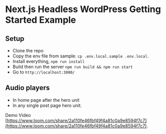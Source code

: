 # Next.js Headless WordPress Getting Started Example

## Setup

- Clone the repo
- Copy the env file from sample: `cp .env.local.sample .env.local`.
- Install everything, `npm run install`
- Build then run the server `npm run build && npm run start`
- Go to `http://localhost:3000/`

## Audio players
- In home page after the hero unit
- In any single post page hero unit.

Demo Video [https://www.loom.com/share/2a110fe46fbf49f4a81c0a9e8594f7c7](https://www.loom.com/share/2a110fe46fbf49f4a81c0a9e8594f7c7).
